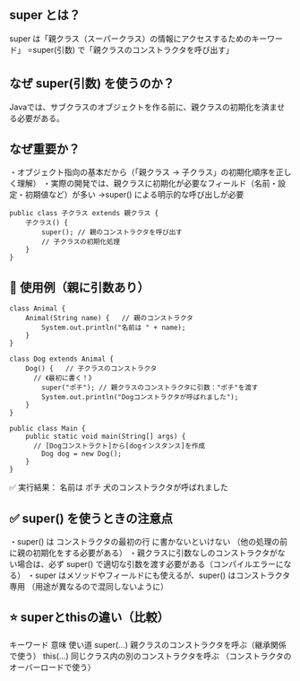 ## super とは？
super は「親クラス（スーパークラス）の情報にアクセスするためのキーワード」
⭐️super(引数) で「親クラスのコンストラクタを呼び出す」

## なぜ super(引数) を使うのか？
Javaでは、サブクラスのオブジェクトを作る前に、親クラスの初期化を済ませる必要がある。

## なぜ重要か？
・オブジェクト指向の基本だから（「親クラス → 子クラス」の初期化順序を正しく理解）
・実際の開発では、親クラスに初期化が必要なフィールド（名前・設定・初期値など）が多い
  →super() による明示的な呼び出しが必要

```
public class 子クラス extends 親クラス {
    子クラス() {
        super(); // 親のコンストラクタを呼び出す
        // 子クラスの初期化処理
    }
}
```

## 📘 使用例（親に引数あり）
```
class Animal {
    Animal(String name) {   // 親のコンストラクタ
        System.out.println("名前は " + name);
    }
}

class Dog extends Animal {
    Dog() {   // 子クラスのコンストラクタ
      // 《最初に書く！》
        super("ポチ"); // 親クラスのコンストラクタに引数："ポチ"を渡す
        System.out.println("Dogコンストラクタが呼ばれました");
    }
}

public class Main {
    public static void main(String[] args) {
      // [Dogコンストラクト]から[dogインスタンス]を作成
        Dog dog = new Dog();
    }
}
```

✅ 実行結果：
名前は ポチ
犬のコンストラクタが呼ばれました

## ✅ super() を使うときの注意点
・super() は コンストラクタの最初の行 に書かないといけない
	（他の処理の前に親の初期化をする必要がある）
・親クラスに引数なしのコンストラクタがない場合は、必ず super() で適切な引数を渡す必要がある（コンパイルエラーになる）
・super はメソッドやフィールドにも使えるが、super() はコンストラクタ専用
	（用途が異なるので混同しないように）

## ⭐️ superとthisの違い（比較）
キーワード	意味	使い道
super(...)	親クラスのコンストラクタを呼ぶ（継承関係で使う）
this(...)	同じクラス内の別のコンストラクタを呼ぶ
          （コンストラクタのオーバーロードで使う）

